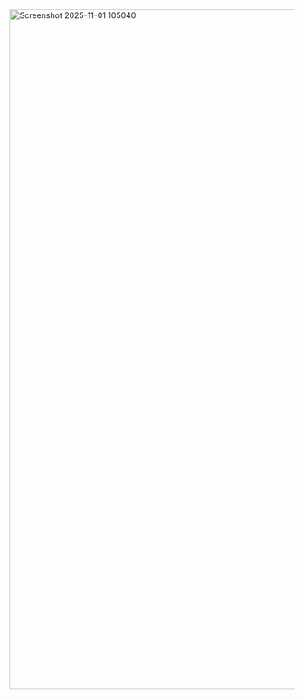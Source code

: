 <img width="1920" height="1200" alt="Screenshot 2025-11-01 105040" src="https://github.com/user-attachments/assets/8c972560-0d0b-488c-b20d-2d75923c1fcf" />
